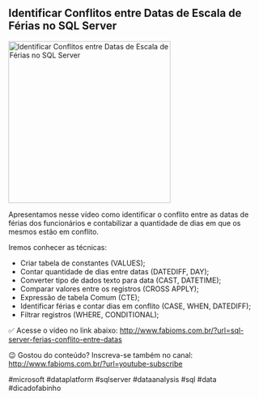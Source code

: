 ## Identificar Conflitos entre Datas de Escala de Férias no SQL Server

<img src="https://fabioms.com.br//uploads/youtube/LanBHaKaa8o.png" alt="Identificar Conflitos entre Datas de Escala de Férias no SQL Server" title="SQL Server" width="320"/>

Apresentamos nesse vídeo como identificar o conflito entre as datas de férias dos funcionários e contabilizar a quantidade de dias em que os mesmos estão em conflito.

Iremos conhecer as técnicas:
- Criar tabela de constantes (VALUES);
- Contar quantidade de dias entre datas (DATEDIFF, DAY);
- Converter tipo de dados texto para data (CAST, DATETIME);
- Comparar valores entre os registros (CROSS APPLY);
- Expressão de tabela Comum (CTE);
- Identificar férias e contar dias em conflito (CASE, WHEN, DATEDIFF);
- Filtrar registros (WHERE, CONDITIONAL);

✅ Acesse o vídeo no link abaixo:
http://www.fabioms.com.br/?url=sql-server-ferias-conflito-entre-datas

😉 Gostou do conteúdo? Inscreva-se também no canal:
http://www.fabioms.com.br/?url=youtube-subscribe

#microsoft #dataplatform #sqlserver #dataanalysis #sql #data #dicadofabinho